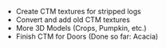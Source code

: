 - Create CTM textures for stripped logs
- Convert and add old CTM textures
- More 3D Models (Crops, Pumpkin, etc.)
- Finish CTM for Doors (Done so far: Acacia)
